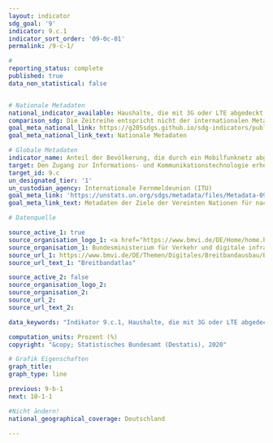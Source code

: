 ```yaml
---
layout: indicator
sdg_goal: '9'
indicator: 9.c.1
indicator_sort_order: '09-0c-01'
permalink: /9-c-1/

#
reporting_status: complete
published: true
data_non_statistical: false


# Nationale Metadaten
national_indicator_available: Haushalte, die mit 3G oder LTE abgedeckt sind
comparison_sdg: Die Zeitreihe entspricht nicht der internationalen Metadatenbeschreibung.
goal_meta_national_link: https://g205sdgs.github.io/sdg-indicators/public/MetaDe/9.c.1.pdf
goal_meta_national_link_text: Nationale Metadaten

# Globale Metadaten
indicator_name: Anteil der Bevölkerung, die durch ein Mobilfunknetz abgedeckt ist, nach Technologie
target: Den Zugang zur Informations- und Kommunikationstechnologie erheblich erweitern sowie anstreben, in den am wenigsten entwickelten Ländern bis 2020 einen allgemeinen und erschwinglichen Zugang zum Internet bereitzustellen
target_id: 9.c
un_designated_tier: '1'
un_custodian_agency: Internationale Fernmeldeunion (ITU)
goal_meta_link: 'https://unstats.un.org/sdgs/metadata/files/Metadata-09-0C-01.pdf'
goal_meta_link_text: Metadaten der Ziele der Vereinten Nationen für nachhaltige Entwicklung

# Datenquelle

source_active_1: true
source_organisation_logo_1: <a href="https://www.bmvi.de/DE/Home/home.html"><img src="https://g205sdgs.github.io/sdg-indicators/public/logos/bmvi.png" alt="Logo BMVI" /></a>
source_organisation_1: Bundesministerium für Verkehr und digitale infrastruktur (BMVI)
source_url_1: https://www.bmvi.de/DE/Themen/Digitales/Breitbandausbau/Breitbandatlas-Karte/start.html
source_url_text_1: "Breitbandatlas"

source_active_2: false
source_organisation_logo_2:
source_organisation_2:
source_url_2:
source_url_text_2:

data_keywords: "Indikator 9.c.1, Haushalte, die mit 3G oder LTE abgedeckt sind, Breitband, Internationale Fernmeldeunion (ITU)"

computation_units: Prozent (%)
copyright: "&copy; Statistisches Bundesamt (Destatis), 2020"

# Grafik Eigenschaften
graph_title:
graph_type: line

previous: 9-b-1
next: 10-1-1

#Nicht ändern!
national_geographical_coverage: Deutschland

---
```

